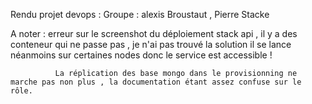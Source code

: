Rendu projet devops :
   Groupe : alexis Broustaut , Pierre Stacke
   
   A noter : erreur sur le screenshot du déploiement stack api , il y a des conteneur qui ne passe pas , je n'ai pas trouvé la solution il se lance néanmoins sur certaines nodes
              donc le service est accessible ! 
			  
			  La réplication des base mongo dans le provisionning ne marche pas non plus , la documentation étant assez confuse sur le rôle.